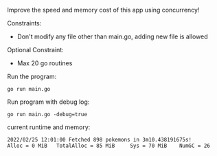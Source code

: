 Improve the speed and memory cost of this app using concurrency!

Constraints:
- Don't modify any file other than main.go, adding new file is allowed

Optional Constraint: 
- Max 20 go routines

Run the program:
```
go run main.go
```

Run program with debug log:
```
go run main.go -debug=true
```

current runtime and memory:
```
2022/02/25 12:01:00 Fetched 898 pokemons in 3m10.438191675s!
Alloc = 0 MiB   TotalAlloc = 85 MiB     Sys = 70 MiB    NumGC = 26
```